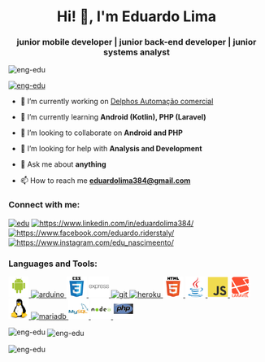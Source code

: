 <h1 align="center">Hi! 👋, I'm Eduardo Lima</h1>
<h3 align="center">junior mobile developer | junior back-end developer | junior systems analyst</h3>

<p align="left"> <img src="https://komarev.com/ghpvc/?username=eng-edu&label=Profile%20views&color=0e75b6&style=flat" alt="eng-edu" /> </p>

<p align="left"> <a href="https://github.com/ryo-ma/github-profile-trophy"><img src="https://github-profile-trophy.vercel.app/?username=eng-edu" alt="eng-edu" /></a> </p>

- 🔭 I’m currently working on [Delphos Automação comercial](https://www.delphosautomacao.com.br/)

- 🌱 I’m currently learning **Android (Kotlin), PHP (Laravel)**

- 👯 I’m looking to collaborate on **Android and PHP**

- 🤝 I’m looking for help with **Analysis and Development**

- 💬 Ask me about **anything**

- 📫 How to reach me **eduardolima384@gmail.com**

<h3 align="left">Connect with me:</h3>
<p align="left">
<a href="https://dev.to/edu" target="blank"><img align="center" src="https://cdn.jsdelivr.net/npm/simple-icons@3.0.1/icons/dev-dot-to.svg" alt="edu" height="30" width="40" /></a>
<a href="https://www.linkedin.com/in/eduardolima384/" target="blank"><img align="center" src="https://raw.githubusercontent.com/rahuldkjain/github-profile-readme-generator/master/src/images/icons/Social/linked-in-alt.svg" alt="https://www.linkedin.com/in/eduardolima384/" height="30" width="40" /></a>
<a href="https://www.facebook.com/eduardo.riderstaly/" target="blank"><img align="center" src="https://raw.githubusercontent.com/rahuldkjain/github-profile-readme-generator/master/src/images/icons/Social/facebook.svg" alt="https://www.facebook.com/eduardo.riderstaly/" height="30" width="40" /></a>
<a href="https://www.instagram.com/edu_nascimeento/" target="blank"><img align="center" src="https://raw.githubusercontent.com/rahuldkjain/github-profile-readme-generator/master/src/images/icons/Social/instagram.svg" alt="https://www.instagram.com/edu_nascimeento/" height="30" width="40" /></a>
</p>

<h3 align="left">Languages and Tools:</h3>
<p align="left"> <a href="https://developer.android.com" target="_blank"> <img src="https://raw.githubusercontent.com/devicons/devicon/master/icons/android/android-original-wordmark.svg" alt="android" width="40" height="40"/> </a> <a href="https://www.arduino.cc/" target="_blank"> <img src="https://cdn.worldvectorlogo.com/logos/arduino-1.svg" alt="arduino" width="40" height="40"/> </a> <a href="https://www.w3schools.com/css/" target="_blank"> <img src="https://raw.githubusercontent.com/devicons/devicon/master/icons/css3/css3-original-wordmark.svg" alt="css3" width="40" height="40"/> </a> <a href="https://expressjs.com" target="_blank"> <img src="https://raw.githubusercontent.com/devicons/devicon/master/icons/express/express-original-wordmark.svg" alt="express" width="40" height="40"/> </a> <a href="https://git-scm.com/" target="_blank"> <img src="https://www.vectorlogo.zone/logos/git-scm/git-scm-icon.svg" alt="git" width="40" height="40"/> </a> <a href="https://heroku.com" target="_blank"> <img src="https://www.vectorlogo.zone/logos/heroku/heroku-icon.svg" alt="heroku" width="40" height="40"/> </a> <a href="https://www.w3.org/html/" target="_blank"> <img src="https://raw.githubusercontent.com/devicons/devicon/master/icons/html5/html5-original-wordmark.svg" alt="html5" width="40" height="40"/> </a> <a href="https://www.java.com" target="_blank"> <img src="https://raw.githubusercontent.com/devicons/devicon/master/icons/java/java-original.svg" alt="java" width="40" height="40"/> </a> <a href="https://developer.mozilla.org/en-US/docs/Web/JavaScript" target="_blank"> <img src="https://raw.githubusercontent.com/devicons/devicon/master/icons/javascript/javascript-original.svg" alt="javascript" width="40" height="40"/> </a> <a href="https://laravel.com/" target="_blank"> <img src="https://raw.githubusercontent.com/devicons/devicon/master/icons/laravel/laravel-plain-wordmark.svg" alt="laravel" width="40" height="40"/> </a> <a href="https://www.linux.org/" target="_blank"> <img src="https://raw.githubusercontent.com/devicons/devicon/master/icons/linux/linux-original.svg" alt="linux" width="40" height="40"/> </a> <a href="https://mariadb.org/" target="_blank"> <img src="https://www.vectorlogo.zone/logos/mariadb/mariadb-icon.svg" alt="mariadb" width="40" height="40"/> </a> <a href="https://www.mysql.com/" target="_blank"> <img src="https://raw.githubusercontent.com/devicons/devicon/master/icons/mysql/mysql-original-wordmark.svg" alt="mysql" width="40" height="40"/> </a> <a href="https://nodejs.org" target="_blank"> <img src="https://raw.githubusercontent.com/devicons/devicon/master/icons/nodejs/nodejs-original-wordmark.svg" alt="nodejs" width="40" height="40"/> </a> <a href="https://www.php.net" target="_blank"> <img src="https://raw.githubusercontent.com/devicons/devicon/master/icons/php/php-original.svg" alt="php" width="40" height="40"/> </a> </p>

<p><img align="left" src="https://github-readme-stats.vercel.app/api/top-langs?username=eng-edu&show_icons=true&locale=en&layout=compact" alt="eng-edu" /></p>

<p>&nbsp;<img align="center" src="https://github-readme-stats.vercel.app/api?username=eng-edu&show_icons=true&locale=en" alt="eng-edu" /></p>

<p><img align="center" src="https://github-readme-streak-stats.herokuapp.com/?user=eng-edu&" alt="eng-edu" /></p>
